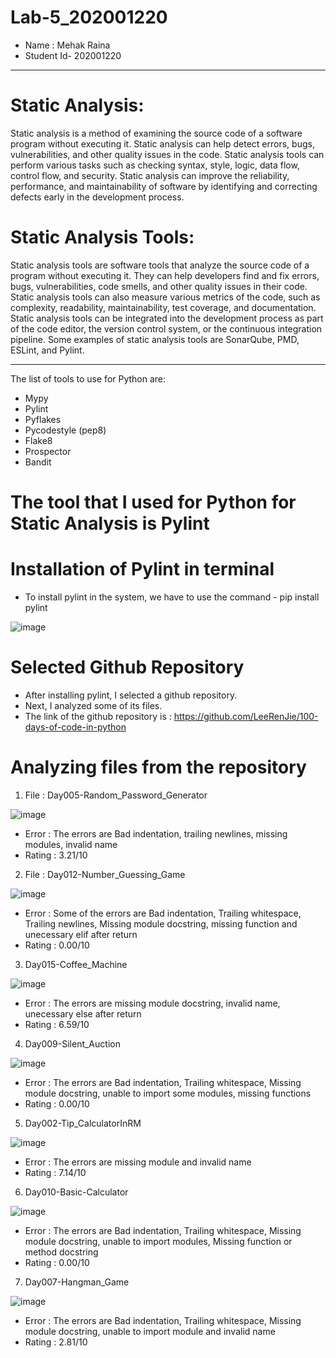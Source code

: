 # Lab-5_202001220

- Name : Mehak Raina
- Student Id- 202001220
**************************
# Static Analysis:
Static analysis is a method of examining the source code of a software program without
executing it. Static analysis can help detect errors, bugs, vulnerabilities, and other quality issues
in the code. Static analysis tools can perform various tasks such as checking syntax, style,
logic, data flow, control flow, and security. Static analysis can improve the reliability,
performance, and maintainability of software by identifying and correcting defects early in the
development process.

# Static Analysis Tools:
Static analysis tools are software tools that analyze the source code of a program without
executing it. They can help developers find and fix errors, bugs, vulnerabilities, code smells, and
other quality issues in their code. Static analysis tools can also measure various metrics of the
code, such as complexity, readability, maintainability, test coverage, and documentation. Static
analysis tools can be integrated into the development process as part of the code editor, the
version control system, or the continuous integration pipeline. Some examples of static analysis
tools are SonarQube, PMD, ESLint, and Pylint.
********************************
The list of tools to use for Python are:
- Mypy
- Pylint
- Pyflakes
- Pycodestyle (pep8)
- Flake8
- Prospector
- Bandit

# The tool that I used for Python for Static Analysis is Pylint

# Installation of Pylint in terminal

- To install pylint in the system, we have to use the command - pip install pylint

![image](https://user-images.githubusercontent.com/124191847/225564467-2e25f67d-61c9-4e80-ba38-83c051b4313c.png)

# Selected Github Repository
- After installing pylint, I selected a github repository.
- Next, I analyzed some of its files.
- The link of the github repository is : https://github.com/LeeRenJie/100-days-of-code-in-python

# Analyzing files from the repository

1. File : Day005-Random_Password_Generator

![image](https://user-images.githubusercontent.com/124191847/225566524-afc22bd4-04d3-4c3a-be11-54c5b89d407f.png)

- Error : The errors are Bad indentation, trailing newlines, missing modules, invalid name
- Rating : 3.21/10

2. File : Day012-Number_Guessing_Game

![image](https://user-images.githubusercontent.com/124191847/225568298-123e4aae-a686-4595-bdbd-6c6950f0a1d3.png)

- Error : Some of the errors are Bad indentation, Trailing whitespace, Trailing newlines, Missing module docstring, missing function and unecessary elif after return
- Rating : 0.00/10

3. Day015-Coffee_Machine

![image](https://user-images.githubusercontent.com/124191847/225569740-9c13e00f-3253-48fc-ba73-8618ebb43ced.png)

- Error : The errors are missing module docstring, invalid name, unecessary else after return
- Rating : 6.59/10

4. Day009-Silent_Auction

![image](https://user-images.githubusercontent.com/124191847/225570411-f6b731e4-4728-4aad-9180-3eae7c371fc0.png)

- Error : The errors are Bad indentation, Trailing whitespace, Missing module docstring, unable to import some modules, missing functions
- Rating : 0.00/10

5. Day002-Tip_CalculatorInRM

![image](https://user-images.githubusercontent.com/124191847/225571177-38bda69b-01a3-4b34-8819-b7eaa9af424f.png)

- Error : The errors are missing module and invalid name
- Rating : 7.14/10

6. Day010-Basic-Calculator

![image](https://user-images.githubusercontent.com/124191847/225571757-e9f0f8d5-cfc6-4877-9639-366a56e3cbbb.png)

- Error : The errors are Bad indentation, Trailing whitespace, Missing module docstring, unable to import modules, Missing function or method docstring
- Rating : 0.00/10

7. Day007-Hangman_Game

![image](https://user-images.githubusercontent.com/124191847/225572892-bba06724-f013-44f7-9deb-8e1304b3fe3d.png)

- Error : The errors are Bad indentation, Trailing whitespace, Missing module docstring, unable to import module and invalid name
- Rating : 2.81/10
